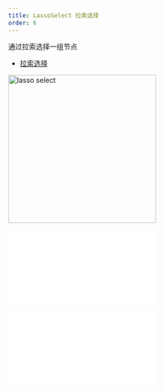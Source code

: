 ```yaml
---
title: LassoSelect 拉索选择
order: 6
---
```


通过拉索选择一组节点

- [拉索选择](/examples/interaction/select/#lasso)

<img alt="lasso select" src="https://mdn.alipayobjects.com/huamei_qa8qxu/afts/img/A*VoOXTLCo6HwAAAAAAAAAAAAADmJ7AQ/original" height='300'/>

<embed src="../../common/BehaviorBrushSelect.zh.md"></embed>

<embed src="../../common/IG6GraphEvent.zh.md"></embed>
